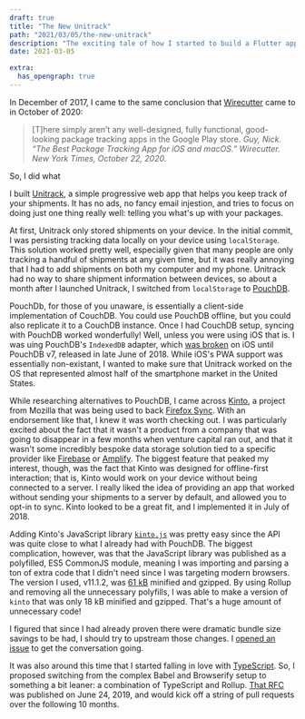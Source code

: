 ```yaml
---
draft: true
title: "The New Unitrack"
path: "2021/03/05/the-new-unitrack"
description: "The exciting tale of how I started to build a Flutter app but ended up with three Dart libraries instead"
date: 2021-03-05

extra:
  has_opengraph: true
---
```


In December of 2017, I came to the same conclusion that [Wirecutter](https://www.nytimes.com/wirecutter/reviews/best-package-tracking-app-for-ios-and-macos/) came to in October of 2020:

<blockquote>
[T]here simply aren’t any well-designed, fully functional, good-looking package tracking apps in the Google Play store.
<cite>Guy, Nick. “The Best Package Tracking App for iOS and macOS.” Wirecutter. New York Times, October 22, 2020.</cite>
</blockquote>

So, I did what

I built [Unitrack](https://getunitrack.com), a simple progressive web app that helps you keep track of your shipments. It has no ads, no fancy email injestion, and tries to focus on doing just one thing really well: telling you what's up with your packages.

At first, Unitrack only stored shipments on your device. In the initial commit, I was persisting tracking data locally on your device using `localStorage`. This solution worked pretty well, especially given that many people are only tracking a handful of shipments at any given time, but it was really annoying that I had to add shipments on both my computer and my phone. Unitrack had no way to share shipment information between devices, so about a month after I launched Unitrack, I switched from `localStorage` to [PouchDB](https://pouchdb.com/).

PouchDb, for those of you unaware, is essentially a client-side implementation of CouchDB. You could use PouchDB offline, but you could also replicate it to a CouchDB instance. Once I had CouchDB setup, syncing with PouchDB worked wonderfully! Well, unless you were using iOS that is. I was uing PouchDB's `IndexedDB` adapter, which [was broken](https://github.com/pouchdb/pouchdb/issues/7057) on iOS until PouchDB v7, released in late June of 2018. While iOS's PWA support was essentially non-existant, I wanted to make sure that Unitrack worked on the OS that represented almost half of the smartphone market in the United States.

While researching alternatives to PouchDB, I came across [Kinto](https://www.kinto-storage.org/), a project from Mozilla that was being used to back [Firefox Sync](https://www.mozilla.org/en-US/firefox/sync/). With an endorsement like that, I knew it was worth checking out. I was particularly excited about the fact that it wasn't a product from a company that was going to disappear in a few months when venture capital ran out, and that it wasn't some incredibly bespoke data storage solution tied to a specific provider like [Firebase](https://firebase.google.com/) or [Amplify](https://aws.amazon.com/amplify/). The biggest feature that peaked my interest, though, was the fact that Kinto was designed for offline-first interaction; that is, Kinto would work on your device without being connected to a server. I really liked the idea of providing an app that worked without sending your shipments to a server by default, and allowed you to opt-in to sync. Kinto looked to be a great fit, and I implemented it in July of 2018.

Adding Kinto's JavaScript library [`kinto.js`](https://github.com/Kinto/kinto.js) was pretty easy since the API was quite close to what I already had with PouchDB. The biggest complication, however, was that the JavaScript library was published as a polyfilled, ES5 CommonJS module, meaning I was importing and parsing a ton of extra code that I didn't need since I was targeting modern browsers. The version I used, v11.1.2, was [61 kB](https://bundlephobia.com/result?p=kinto@11.1.2) minified and gzipped. By using Rollup and removing all the unnecessary polyfills, I was able to make a version of `kinto` that was only 18 kB minified and gzipped. That's a huge amount of unnecessary code!

I figured that since I had already proven there were dramatic bundle size savings to be had, I should try to upstream those changes. I [opened an issue](https://github.com/Kinto/kinto.js/issues/987) to get the conversation going.

It was also around this time that I started falling in love with [TypeScript](https://www.typescriptlang.org/). So, I proposed switching from the complex Babel and Browserify setup to something a bit leaner: a combination of TypeScript and Rollup. [That RFC](https://github.com/Kinto/kinto.js/issues/999) was published on June 24, 2019, and would kick off a string of pull requests over the following 10 months.

